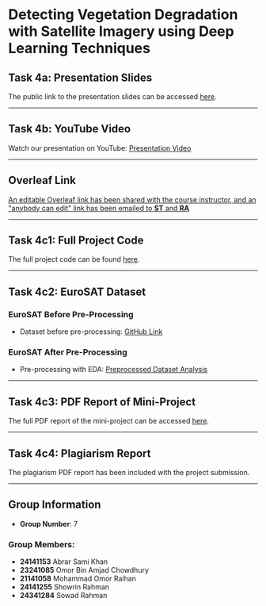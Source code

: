 # Detecting Vegetation Degradation with Satellite Imagery using Deep Learning Techniques

## Task 4a: Presentation Slides
The public link to the presentation slides can be accessed [here](https://docs.google.com/presentation/d/1njyihYZ3KyDBTQ26UNTkgGRtfV9GyAwt/edit?usp=sharing&ouid=112324456214327409803&rtpof=true&sd=true).

---

## Task 4b: YouTube Video
Watch our presentation on YouTube: [Presentation Video](https://youtu.be/egIcjx9BE8Q)

---

## Overleaf Link
[An editable Overleaf link has been shared with the course instructor, and an "anybody can edit" link has been emailed to **ST** and **RA**](https://www.overleaf.com/project/66f067406983760756f80357)

---

## Task 4c1: Full Project Code
The full project code can be found [here](https://github.com/OmorChowdhury/Cse424/blob/main/cse424_EUROSAT%2BEDA.ipynb).

---

## Task 4c2: EuroSAT Dataset

### EuroSAT Before Pre-Processing
- Dataset before pre-processing: [GitHub Link](https://github.com/phelber/eurosat)

### EuroSAT After Pre-Processing
- Pre-processing with EDA: [Preprocessed Dataset Analysis](https://github.com/OmorChowdhury/Cse424/blob/main/cse424_EUROSAT%2BEDA.ipynb)

---

## Task 4c3: PDF Report of Mini-Project
The full PDF report of the mini-project can be accessed [here](https://drive.google.com/file/d/1xRJT1qXuDuOkWToF-g4Xw6EWKXwau9Er/view?usp=sharing).

---

## Task 4c4: Plagiarism Report
The plagiarism PDF report has been included with the project submission.

---

## Group Information
- **Group Number**: 7

### Group Members:
- **24141153** Abrar Sami Khan
- **23241085** Omor Bin Amjad Chowdhury
- **21141058** Mohammad Omor Raihan
- **24141255** Showrin Rahman
- **24341284** Sowad Rahman
